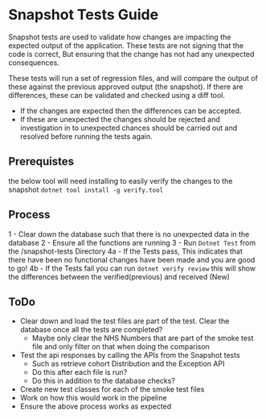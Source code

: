 # Snapshot Tests Guide

Snapshot tests are used to validate how changes are impacting the expected output of the application.
These tests are not signing that the code is correct, But ensuring that the change has not had any unexpected consequences.

These tests will run a set of regression files, and will compare the output of these against the previous approved output (the snapshot).
If there are differences, these can be validated and checked using a diff tool.

- If the changes are expected then the differences can be accepted.
- If these are unexpected the changes should be rejected and investigation in to unexpected chances should be carried out and resolved before running the tests again.

## Prerequistes

the below tool will need installing to easily verify the changes to the snapshot
`dotnet tool install -g verify.tool`

## Process

1 - Clear down the database such that there is no unexpected data in the database
2 - Ensure all the functions are running
3 - Run `Dotnet Test` from the /snapshot-tests Directory
4a - If the Tests pass, This indicates that there have been no functional changes have been made and you are good to go!
4b - If the Tests fail you can run `dotnet verify review` this will show the differences between the verified(previous) and received (New)

## ToDo

- Clear down and load the test files are part of the test. Clear the database once all the tests are completed?
  - Maybe only clear the NHS Numbers that are part of the smoke test file and only filter on that when doing the comparison
- Test the api responses by calling the APIs from the Snapshot tests
  - Such as retrieve cohort Distribution and the Exception API
  - Do this after each file is run?
  - Do this in addition to the database checks?
- Create new test classes for each of the smoke test files
- Work on how this would work in the pipeline
- Ensure the above process works as expected
